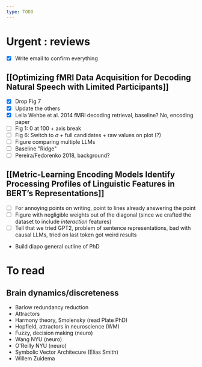 ```yaml
---
type: TODO
---
```

# Urgent : reviews
- [x] Write email to confirm everything
## [[Optimizing fMRI Data Acquisition for Decoding Natural Speech with Limited Participants]]
- [x] Drop Fig 7
- [x] Update the others
- [x] Leila Wehbe et al. 2014 fMRI decoding retrieval, baseline? No, encoding paper
- [ ] Fig 1: 0 at 100 + axis break
- [ ] Fig 6: Switch to $\sigma$ + full candidates + raw values on plot (?)
- [ ] Figure comparing multiple LLMs
- [ ] Baseline "Ridge"
- [ ] Pereira/Fedorenko 2018, background?

## [[Metric-Learning Encoding Models Identify Processing Profiles of Linguistic Features in BERT’s Representations]]
- [ ] For annoying points on writing, point to lines already answering the point
- [ ] Figure with negligible weights out of the diagonal (since we crafted the dataset to include *interaction* features)
- [ ] Tell that we tried GPT2, problem of sentence representations, bad with causal LLMs, tried on last token got weird results

- Build diapo general outline of PhD
# To read
## Brain dynamics/discreteness
- Barlow redundancy reduction
- Attractors
- Harmony theory, Smolensky (read Plate PhD)
- Hopfield, attractors in neuroscience (WM)
- Fuzzy, decision making (neuro)
- Wang NYU (neuro)
- O'Reilly NYU (neuro)
- Symbolic Vector Architecure (Elias Smith)
- Willem Zuidema